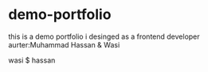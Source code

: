 # demo-portfolio
this is a demo portfolio i desinged as a frontend developer
aurter:Muhammad  Hassan & Wasi

wasi $ hassan
